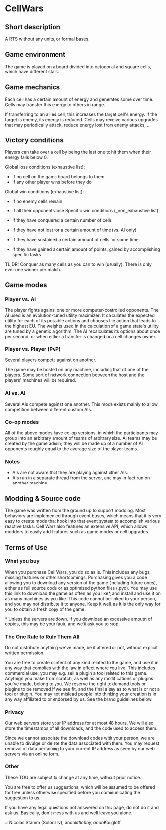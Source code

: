 CellWars
========

## Short description
A RTS without any units, or formal bases.

## Game environment
The game is played on a board divided into octogonal and square cells, which have different stats.

## Game mechanics
Each cell has a certain amount of energy and generates some over time. Cells may transfer this energy to others in range.

If transferring to an allied cell, this increases the target cell's energy.
If the target is enemy, its energy is reduced.
Cells may receive various upgrades that may periodically attack, reduce energy lost from enemy attacks, ...

## Victory conditions

Players can take over a cell by being the last one to hit them when their energy falls below 0.

Global loss conditions (exhaustive list):

 - If no cell on the game board belongs to them
 - If any other player wins before they do

Global win conditions (exhaustive list):

 - If no enemy cells remain
 - If all their opponents lose
Specific win conditions (_non_exhaustive list):

 - If they have conquered a certain number of cells
 - If they have not lost for a certain amount of time (vs. AI only)
 - If they have sustained a certain amount of cells for some time
 - If they have gained a certain amount of points, gained by accomplishing specific tasks

TL;DR: Conquer as many cells as you can to win (usually). There is only ever one winner per match.

## Game modes

### Player vs. AI
The player fights against one or more computer-controlled opponents.
The AI used is an evolution-tuned utility maximizer: It calculates the expected utility for each
of its possible actions and chooses the action that leads to the highest EU.
The weights used in the calculation of a game state's utility are tuned by a genetic algorithm.
The AI recalculates its options about once per second, or when either a transfer is changed or a cell changes owner.

### Player vs. Player (PvP)
Several players compete against on another.

The game may be hosted on any machine, including that of one of the players.
Some sort of network connection between the host and the players' machines will be required.

### AI vs. AI
Several AIs compete against one another. This mode exists mainly to allow competition between different custom
AIs.

### Co-op modes
All of the above modes have co-op versions, in which the participants may group into an arbitrary amount of teams
of arbitrary size. AI teams may be created by the game admin; they will be made up of a number of AI opponents
roughly equal to the average size of the player teams.

### Notes

 - AIs are not aware that they are playing against other AIs.
 - AIs run in a separate thread from the server, and may in fact run on another machine.

## Modding & Source code
The game was written from the ground up to support modding. Most behaviors are implemented through event buses, which means
that it is very easy to create mods that hook into that event system to accomplish various reactive tasks.
Cell Wars also features an extensive API, which allows modders to easily add features such as game modes or cell upgrades.

## Terms of Use

### What you buy
When you purchase Cell Wars, you do so as is. This includes any bugs, missing features or other shortcomings.
Purchasing gives you a code allowing you to download any version of the game (including future ones),
either as full source code or as optimized python files (.pyo). You may use this link to download the game
as often as you like\*, and install and use it on as many machines as you like. This code cannot be linked
to your person, and you may not distribute it to anyone. Keep it well, as it is the only way for you to obtain
a fresh copy of the game.

\* Unless the servers are down. If you download an excessive amoutn of copies, this may be your fault, and we'll
ask you to stop.

### The One Rule to Rule Them All
Do not distribute anything we've made, be it altered or not, without explicit written permission.

You are free to create content of any kind related to the game, and use it in any way that complies with the law in effect
where you live. This includes commercial use; you may e.g. sell a plugin a tool related to this game.
Anythign you make from scratch, as well as any modifications or plugins you've made, belong to you. We reserve the
right to demand tools or plugins to be removed if we see fit, and the final a´say as to what is or not a tool or plugin.
You may not mislead people into thinking your creation is in any way affiliated to or endorsed by us.
See the brand guidelines below.

### Privacy
Our web servers store your IP address for at most 48 hours.
We will also store the timestamps of all downloads, and the code used to access them.

Since we cannot associate the download codes with your person, we are unable to divulge or delete the data associated
with them. You may request removal of data pertaining to your current IP address as seen by our web servers via an
online form.

### Other
These TOU are subject to change at any time, without prior notice.

You are free to offer us suggestions, which will be assumed to be offered for free unless otherwise specified before
you communicating the suggestion to us.

If you have any legal questions not answered on this page, do not do it and ask us. 
Basically, don't mess with us and well leave you alone.

~ Nicolas Stamm (Solonarv), anon$littleboy, anon$Kougloff